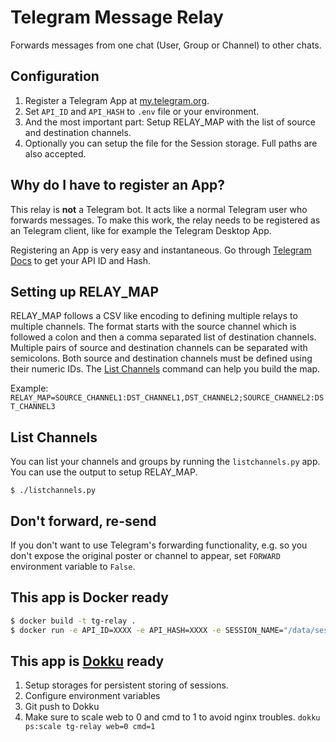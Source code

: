 Telegram Message Relay
======================

Forwards messages from one chat (User, Group or Channel) to other chats.

Configuration
-------------

1.  Register a Telegram App at
    [my.telegram.org](https://my.telegram.org/).
2.  Set `API_ID` and `API_HASH` to `.env` file
    or your environment.
3.  And the most important part: Setup RELAY_MAP with the list
    of source and destination channels.
4.  Optionally you can setup the file for the Session storage. Full
    paths are also accepted.

Why do I have to register an App?
---------------------------------

This relay is **not** a Telegram bot. It acts like a normal Telegram
user who forwards messages. To make this work, the relay needs to be
registered as an Telegram client, like for example the Telegram Desktop
App.

Registering an App is very easy and instantaneous. Go through [Telegram
Docs](https://core.telegram.org/api/obtaining_api_id) to get your API ID
and Hash.

Setting up RELAY_MAP
------------------------------

RELAY_MAP follows a CSV like encoding to defining multiple relays to multiple
channels. The format starts with the source channel which is followed a colon
and then a comma separated list of destination channels. Multiple pairs of
source and destination channels can be separated with semicolons. Both source
and destination channels must be defined using their numeric IDs. The [List
Channels](#listchannels) command can help you build the map.

Example:
`RELAY_MAP=SOURCE_CHANNEL1:DST_CHANNEL1,DST_CHANNEL2;SOURCE_CHANNEL2:DST_CHANNEL3`

List Channels <a name="listchannels"></a>
-------------

You can list your channels and groups by running the `listchannels.py`
app. You can use the output to setup RELAY_MAP.

`$ ./listchannels.py`

Don't forward, re-send
----------------------

If you don't want to use Telegram's forwarding functionality, e.g. so
you don't expose the original poster or channel to appear, set
`FORWARD` environment variable to `False`.

This app is Docker ready
------------------------

```sh
$ docker build -t tg-relay .
$ docker run -e API_ID=XXXX -e API_HASH=XXXX -e SESSION_NAME="/data/session" -v `pwd`/<data:/data> tg-relay
```

This app is [Dokku](http://dokku.viewdocs.io/dokku/) ready
----------------------------------------------------------

1.  Setup storages for persistent storing of sessions.
2.  Configure environment variables
3.  Git push to Dokku
4.  Make sure to scale web to 0 and cmd to 1 to avoid nginx troubles.
    `dokku ps:scale tg-relay web=0 cmd=1`
